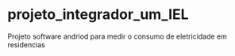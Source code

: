 # projeto_integrador_um_IEL
Projeto software andriod para medir o consumo de eletricidade em residencias
